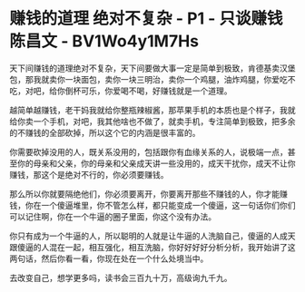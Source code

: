 # 赚钱的道理 绝对不复杂 - P1 - 只谈赚钱陈昌文 - BV1Wo4y1M7Hs

天下间赚钱的道理绝对不复杂，天下间要做大事一定是简单到极致，肯德基卖汉堡包，那我就卖你一块面包，卖你一块三明治，卖你一个鸡腿，油炸鸡腿，你爱吃不吃，对吧，给你倒杯可乐，你爱喝不喝，好赚钱就是一个道理。

越简单越赚钱，老干妈我就给你整瓶辣椒酱，那苹果手机的本质也是个样子，我就给你卖一个手机，对吧，我其他啥也不做了，就卖手机，专注简单到极致，把多余的不赚钱的全部砍掉，所以这个它的内涵是很丰富的。

你需要砍掉没用的人，既关系没用的，包括跟你有血缘关系的人，说极端一点，甚至你的母亲和父亲，你的母亲和父亲成天讲一些没用的，成天干扰你，成天不让你赚钱，那这个是绝对不行的，你必须要赚钱。

那么所以你就要隔绝他们，你必须要离开，你要离开那些不赚钱的人，你才能赚钱，你在一个傻逼堆里，你不管怎么样，都只能变成一个傻逼，这一句话你们你们可以记住啊，你在一个牛逼的圈子里面，你这个没有办法。

你只有成为一个牛逼的人，所以聪明的人就是让牛逼的人洗脑自己，傻逼的人成天跟傻逼的人混在一起，相互强化，相互洗脑，你好好好好分析分析，我开始讲了这两句话，然后你看一看，你现在处在一个什么处境当中。

去改变自己，想学更多吗，读书会三百九十万，高级询九千九。